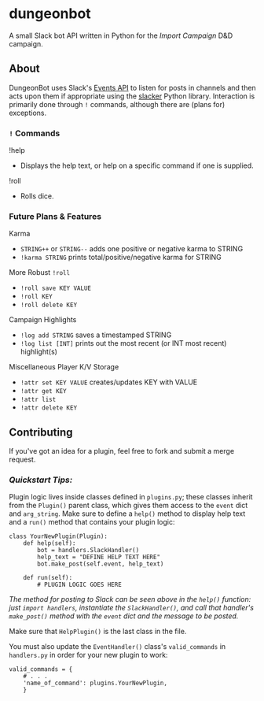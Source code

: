 # dungeonbot

A small Slack bot API written in Python for the _Import Campaign_ D&D campaign.


## About

DungeonBot uses Slack's [Events API](https://api.slack.com/events) to listen
for posts in channels and then acts upon them if appropriate using the
[slacker](https://github.com/os/slacker) Python library. Interaction is
primarily done through `!` commands, although there are (plans for) exceptions.


### `!` Commands

!help
 - Displays the help text, or help on a specific command if one is supplied.

!roll
 - Rolls dice.


### Future Plans & Features

Karma
 - `STRING++` or `STRING--` adds one positive or negative karma to STRING
 - `!karma STRING` prints total/positive/negative karma for STRING

More Robust `!roll`
 - `!roll save KEY VALUE`
 - `!roll KEY`
 - `!roll delete KEY`

Campaign Highlights
 - `!log add STRING` saves a timestamped STRING
 - `!log list [INT]` prints out the most recent (or INT most recent) highlight(s)

Miscellaneous Player K/V Storage
 - `!attr set KEY VALUE` creates/updates KEY with VALUE
 - `!attr get KEY`
 - `!attr list`
 - `!attr delete KEY`

## Contributing

If you've got an idea for a plugin, feel free to fork and submit a merge
request.

### _Quickstart Tips:_

Plugin logic lives inside classes defined in `plugins.py`; these classes
inherit from the `Plugin()` parent class, which gives them access to 
the `event` dict and `arg_string`. Make sure to define a `help()` method
to display help text and a `run()` method that contains your plugin logic:

```
class YourNewPlugin(Plugin):
    def help(self):
        bot = handlers.SlackHandler()
        help_text = "DEFINE HELP TEXT HERE"
        bot.make_post(self.event, help_text)

    def run(self):
        # PLUGIN LOGIC GOES HERE
```

_The method for posting to Slack can be seen above in the `help()` function:
just `import handlers`, instantiate the `SlackHandler()`, and call that
handler's `make_post()` method with the `event` dict and the message to be
posted._

Make sure that `HelpPlugin()` is the last class in the file.

You must also update the `EventHandler()` class's `valid_commands` in
`handlers.py` in order for your new plugin to work:

```
valid_commands = {
    # . . .
    'name_of_command': plugins.YourNewPlugin,
    }
```
